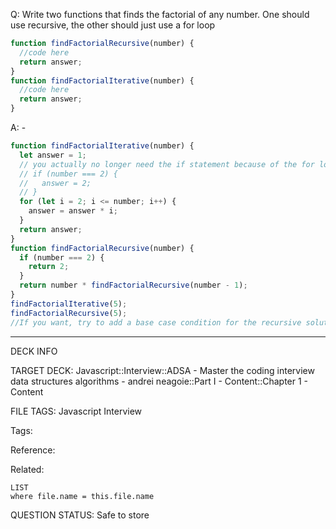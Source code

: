 Q: Write two functions that finds the factorial of any number. One should use recursive, the other should just use a for loop
```javascript
function findFactorialRecursive(number) {
  //code here
  return answer;
}
function findFactorialIterative(number) {
  //code here
  return answer;
}
```  
A: -
```javascript
function findFactorialIterative(number) {
  let answer = 1;
  // you actually no longer need the if statement because of the for loop
  // if (number === 2) {
  //   answer = 2;
  // }
  for (let i = 2; i <= number; i++) {
    answer = answer * i;
  }
  return answer;
}
function findFactorialRecursive(number) {
  if (number === 2) {
    return 2;
  }
  return number * findFactorialRecursive(number - 1);
}
findFactorialIterative(5);
findFactorialRecursive(5);
//If you want, try to add a base case condition for the recursive solution if the parameter given is less than 2
```
<!--ID: 1690376046072-->

---

DECK INFO

TARGET DECK: Javascript::Interview::ADSA - Master the coding interview data structures algorithms - andrei neagoie::Part I - Content::Chapter 1 - Content

FILE TAGS: Javascript Interview

Tags:

Reference:

Related:

```dataview
LIST
where file.name = this.file.name
```

QUESTION STATUS: Safe to store